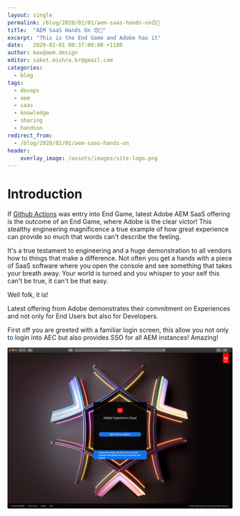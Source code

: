 ```yaml
---
layout: single
permalink: /blog/2020/02/01/aem-saas-hands-on😍🚀
title:  "AEM SaaS Hands On 😍🚀"
excerpt: "This is the End Game and Adobe has it"
date:   2020-02-01 00:37:00:00 +1100
author: max@aem.design
editor: saket.mishra.kr@gmail.com
categories:
  - blog
tags:
  - devops
  - aem
  - saas
  - knowledge
  - sharing
  - handson
redirect_from:
  - /blog/2020/02/01/aem-saas-hands-on
header:
    overlay_image: /assets/images/site-logo.png
---
```


Introduction
===

If [Github Actions](/blog/2019/10/20/enter-the-github-actions) was entry into End Game, latest Adobe AEM SaaS offering is the outcome of an End Game, where Adobe is the clear victor! This stealthy engineering magnificence a true example of how great experience can provide so much that words can't describe the feeling.

It's a true testament to engineering and a huge demonstration to all vendors how to things that make a difference. Not often you get a hands with a piece of SaaS software where you open the console and see something that takes your breath away. Your world is turned and you whisper to your self this can't be true, it can't be that easy.

Well folk, it is!

Latest offering from Adobe demonstrates their commitment on Experiences and not only for End Users but also for Developers. 

First off you are greeted with a familiar login screen, this allow you not only to login into AEC but also provides SSO for all AEM instances! Amazing!

![AEM License Page](/assets/images/adobe-aec/1-login.png)
